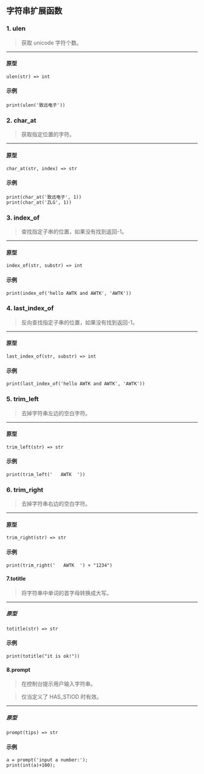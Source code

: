 ## 字符串扩展函数

### 1. ulen

> 获取 unicode 字符个数。
----------------------------

#### 原型

```
ulen(str) => int
```

#### 示例

```
print(ulen('致远电子'))
```

### 2. char\_at

> 获取指定位置的字符。
----------------------------

#### 原型

```
char_at(str, index) => str
```

#### 示例

```
print(char_at('致远电子', 1))
print(char_at('ZLG', 1))
```

### 3. index\_of

> 查找指定子串的位置，如果没有找到返回-1。
----------------------------

#### 原型

```
index_of(str, substr) => int
```

#### 示例

```
print(index_of('hello AWTK and AWTK', 'AWTK'))
```

### 4. last\_index\_of

> 反向查找指定子串的位置，如果没有找到返回-1。
----------------------------

#### 原型

```
last_index_of(str, substr) => int
```

#### 示例

```
print(last_index_of('hello AWTK and AWTK', 'AWTK'))
```

### 5. trim\_left

> 去掉字符串左边的空白字符。
----------------------------

#### 原型

```
trim_left(str) => str
```

#### 示例

```
print(trim_left('   AWTK  '))
```

### 6. trim\_right

> 去掉字符串右边的空白字符。
----------------------------

#### 原型

```
trim_right(str) => str
```

#### 示例

```
print(trim_right('   AWTK  ') + "1234")
```

#### 7.totitle

> 将字符串中单词的首字母转换成大写。

----------------------------

##### 原型

```
totitle(str) => str
```

#### 示例

```
print(totitle("it is ok!"))
```

#### 8.prompt

> 在控制台提示用户输入字符串。

> 仅当定义了 HAS\_STIOD 时有效。
----------------------------

##### 原型

```
prompt(tips) => str
```

#### 示例

```
a = prompt('input a number:');
print(int(a)+100);
```
